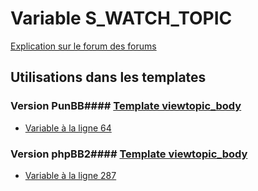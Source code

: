 # Variable S_WATCH_TOPIC
[Explication sur le forum des forums](http://forum.forumactif.com/t294113-listing-des-variables#S_WATCH_TOPIC)
## Utilisations dans les templates
### Version PunBB#### [Template viewtopic_body](punbb/viewtopic_body.md)
* [Variable à la ligne 64](../punbb/viewtopic_body.tpl#L64)
### Version phpBB2#### [Template viewtopic_body](subsilver/viewtopic_body.md)
* [Variable à la ligne 287](../subsilver/viewtopic_body.tpl#L287)